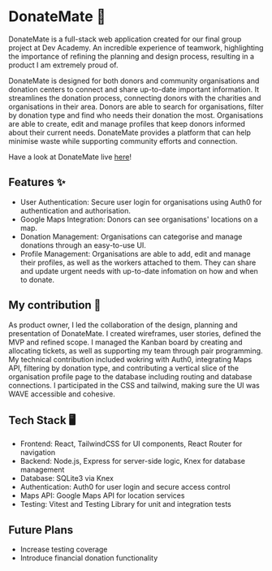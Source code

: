 # DonateMate 💚
DonateMate is a full-stack web application created for our final group project at Dev Academy. An incredible experience of teamwork, highlighting the importance of refining the planning and design process, resulting in a product I am extremely proud of.

DonateMate is designed for both donors and community organisations and donation centers to connect and share up-to-date important information. It streamlines the donation process, connecting donors with the charities and organisations in their area. Donors are able to search for organisations, filter by donation type and find who needs their donation the most. Organisations are able to create, edit and manage profiles that keep donors informed about their current needs. DonateMate provides a platform that can help minimise waste while supporting community efforts and connection.

Have a look at DonateMate live [here](https://donatemate.pushed.nz/)!

## Features ✨
- User Authentication: Secure user login for organisations using Auth0 for authentication and authorisation.
- Google Maps Integration: Donors can see organisations' locations on a map.
- Donation Management: Organisations can categorise and manage donations through an easy-to-use UI.
- Profile Management: Organisations are able to add, edit and manage their profiles, as well as the workers attached to them. They can share and update urgent needs with up-to-date infomation on how and when to donate.

## My contribution 💃
As product owner, I led the collaboration of the design, planning and presentation of DonateMate. I created wireframes, user stories, defined the MVP and refined scope. I managed the Kanban board by creating and allocating tickets, as well as supporting my team through pair programming.
My technical contribution included wokring with Auth0, integrating Maps API, filtering by donation type, and contributing a vertical slice of the organisation profile page to the database including routing and database connections. I participated in the CSS and tailwind, making sure the UI was WAVE accessible and cohesive. 


## Tech Stack 🖥️
- Frontend: React, TailwindCSS for UI components, React Router for navigation
- Backend: Node.js, Express for server-side logic, Knex for database management
- Database: SQLite3 via Knex
- Authentication: Auth0 for user login and secure access control
- Maps API: Google Maps API for location services
- Testing: Vitest and Testing Library for unit and integration tests

## Future Plans
- Increase testing coverage
- Introduce financial donation functionality



